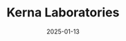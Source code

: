 ---  
layout: startup_page  
title: "Kerna Laboratories"  
id: "kernalabs.ai"  
permalink: "/kernalaboratorieskernalabs.ai01132025/"  
website: "https://www.kernalabs.ai/"  
funding_round: "Seed"  
funding_amount: ""  
investors: "Gradient, Humba Ventures, Tau Ventures, Pioneer Fund, Focalpoint Partners, Patrick Hsu (Arc Institute), Jacob Kimmel (NewLimit)"  
about: "Kerna Laboratories Inc. is an AI biotech startup developing an AI platform for creating novel RNA-based medicines. The platform tackles challenges in mRNA design and delivery, aiming to expand the therapeutic applications of mRNA. Founded by biotech veterans, the company leverages AI to optimize mRNA sequences for previously untreatable conditions."  
markets: "Biotechnology, AI, mRNA Therapeutics, Discovery Tools (Healthcare), Drug Delivery, Drug Discovery, Artificial Intelligence & Machine Learning, HealthTech, Life Sciences"  
hq: "San Francisco, California, United States"  
founded_year: "2024"  
linkedin: "https://www.linkedin.com/company/kernalabs"  
twitter: "https://twitter.com/KernaLabs"  
instagram: ""  
facebook: ""  
crunchbase: ""  
pitchbook: "https://pitchbook.com/profiles/company/601851-70"  

date_display: "13-Jan-2025"  
date: "2025-01-13"

# SEO Optimization  
meta_title: "Kerna Laboratories - Seed"  
meta_description: "Kerna Laboratories, Kerna Laboratories Inc. is an AI biotech startup developing an AI platform for creating novel RNA-based medicines. The platform tackles challenges in ..."  
meta_keywords: "Kerna Laboratories, Biotechnology, AI, mRNA Therapeutics, Discovery Tools (Healthcare), Drug Delivery, Drug Discovery, Artificial Intelligence & Machine Learning, HealthTech, Life Sciences, Seed funding"  
canonical_url: "https://startup.projectstartups.com/kernalaboratorieskernalabs.ai01132025/"  
---